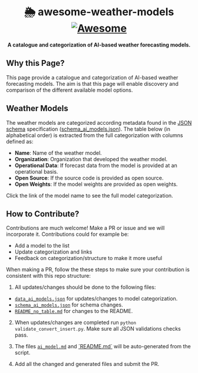 <h1 align="center">
    🌦️ awesome-weather-models
    <br>
    <a href="https://github.com/sindresorhus/awesome">
        <img src="https://cdn.rawgit.com/sindresorhus/awesome/d7305f38d29fed78fa85652e3a63e154dd8e8829/media/badge.svg" alt="Awesome">
    </a>
</h1>

<p align="center">
    <strong>A catalogue and categorization of AI-based weather forecasting models. 
   </strong>
</p>

## Why this Page?
This page provide a catalogue and categorization of AI-based weather forecasting models. The aim is that this page will enable discovery and comparison of the different available model options. 

## Weather Models
The weather models are categorized according metadata found in the [JSON schema](https://json-schema.org/) specification ([schema_ai_models.json](https://github.com/rebase-energy/awesome-weather-models/blob/main/schema_ai_models.json)). The table below (in alphabetical order) is extracted from the full categorization with columns defined as: 

* **Name**: Name of the weather model. 
* **Organization**: Organization that developed the weather model. 
* **Operational Data**: If forecast data from the model is provided at an operational basis.
* **Open Source**: If the source code is provided as open source. 
* **Open Weights**: If the model weights are provided as open weights. 

Click the link of the model name to see the full model categorization. 

<!-- table_placeholder -->

## How to Contribute? 
Contributions are much welcome! Make a PR or issue and we will incorporate it. Contributions could for example be: 

* Add a model to the list
* Update categorization and links
* Feedback on categorization/structure to make it more useful

When making a PR, follow the these steps to make sure your contribution is consistent with this repo structure: 

1) All updates/changes should be done to the following files: 
* [`data_ai_models.json`](https://github.com/rebase-energy/awesome-weather-models/blob/main/data_ai_models.json) for updates/changes to model categorization.
* [`schema_ai_models.json`](https://github.com/rebase-energy/awesome-weather-models/blob/main/schema_ai_models.json) for schema changes.
* [`README_no_table.md`](https://github.com/rebase-energy/awesome-weather-models/blob/main/README_no_table.md) for changes to the README. 

2) When updates/changes are completed run `python validate_convert_insert.py`. Make sure all JSON validations checks pass. 

3) The files [`ai_model.md`](https://github.com/rebase-energy/awesome-weather-models/blob/main/ai_models.md) and [´README.md´](https://github.com/rebase-energy/awesome-weather-models/blob/main/README.md) will be auto-generated from the script. 

4) Add all the changed and generated files and submit the PR. 